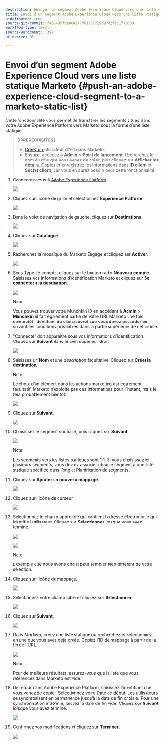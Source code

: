 ```yaml
---
description: Envoyer un segment Adobe Experience Cloud vers une liste statique Marketo - Documents Marketo - Documentation du produit
title: Envoi d’un segment Adobe Experience Cloud vers une liste statique Marketo
hidefromtoc: true
source-git-commit: f437495fbe004177f01c57729d97d2fec1f79509
workflow-type: tm+mt
source-wordcount: '397'
ht-degree: 0%

---
```


# Envoi d’un segment Adobe Experience Cloud vers une liste statique Marketo {#push-an-adobe-experience-cloud-segment-to-a-marketo-static-list}

Cette fonctionnalité vous permet de transférer les segments situés dans votre Adobe Experience Platform vers Marketo sous la forme d’une liste statique.

>[!PREREQUISITES]
>
>* [Créez un ](/help/marketo/product-docs/administration/users-and-roles/create-an-api-only-user.md) utilisateur d’API dans Marketo.
>* Ensuite, accédez à **Admin** > **Point de lancement**. Recherchez le nom du rôle que vous venez de créer, puis cliquez sur **Afficher les détails**. Copiez et enregistrez les informations dans **ID client** et **Secret client**, car vous en aurez besoin pour cette fonctionnalité.


1. Connectez-vous à [Adobe Experience Platform](https://experience.adobe.com/).

   ![](assets/push-an-adobe-experience-cloud-segment-to-a-marketo-static-list-1.png)

1. Cliquez sur l’icône de grille et sélectionnez **Experience Platform**.

   ![](assets/push-an-adobe-experience-cloud-segment-to-a-marketo-static-list-2.png)

1. Dans le volet de navigation de gauche, cliquez sur **Destinations**.

   ![](assets/push-an-adobe-experience-cloud-segment-to-a-marketo-static-list-3.png)

1. Cliquez sur **Catalogue**.

   ![](assets/push-an-adobe-experience-cloud-segment-to-a-marketo-static-list-4.png)

1. Recherchez la mosaïque du Marketo Engage et cliquez sur **Activer**.

   ![](assets/push-an-adobe-experience-cloud-segment-to-a-marketo-static-list-5.png)

1. Sous Type de compte, cliquez sur le bouton radio **Nouveau compte** . Saisissez vos informations d’identification Marketo et cliquez sur **Se connecter à la destination**.

   ![](assets/push-an-adobe-experience-cloud-segment-to-a-marketo-static-list-6.png)

   >[!NOTE]
   >
   >Vous pouvez trouver votre Munchkin ID en accédant à **Admin** > **Munchkin** (il fait également partie de votre URL Marketo une fois connecté). Identifiant du client/secret que vous devez posséder en suivant les conditions préalables dans la partie supérieure de cet article.

1. &quot;Connecté&quot; doit apparaître sous vos informations d’identification. Cliquez sur **Suivant** dans le coin supérieur droit.

   ![](assets/push-an-adobe-experience-cloud-segment-to-a-marketo-static-list-7.png)

1. Saisissez un **Nom** et une _description_ facultative. Cliquez sur **Créer la destination**.

   >[!NOTE]
   >
   >Le choix d’un élément dans les actions marketing est également facultatif. Marketo n’exploite pas ces informations pour l’instant, mais le fera probablement bientôt.

   ![](assets/push-an-adobe-experience-cloud-segment-to-a-marketo-static-list-8.png)

1. Cliquez sur **Suivant**.

   ![](assets/push-an-adobe-experience-cloud-segment-to-a-marketo-static-list-9.png)

1. Choisissez le segment souhaité, puis cliquez sur **Suivant**.

   ![](assets/push-an-adobe-experience-cloud-segment-to-a-marketo-static-list-10.png)

   >[!NOTE]
   >
   >Les segments vers les listes statiques sont 1:1. Si vous choisissez ici plusieurs segments, vous devrez associer chaque segment à une liste statique spécifiée dans l’onglet Planification de segments .

1. Cliquez sur **Ajouter un nouveau mappage**.

   ![](assets/push-an-adobe-experience-cloud-segment-to-a-marketo-static-list-11.png)

1. Cliquez sur l’icône du curseur.

   ![](assets/push-an-adobe-experience-cloud-segment-to-a-marketo-static-list-12.png)

1. Sélectionnez le champ approprié qui contient l’adresse électronique qui identifie l’utilisateur. Cliquez sur **Sélectionner** lorsque vous avez terminé.

   ![](assets/push-an-adobe-experience-cloud-segment-to-a-marketo-static-list-13.png)

   ![](assets/push-an-adobe-experience-cloud-segment-to-a-marketo-static-list-14.png)


   >[!NOTE]
   >
   >L’exemple que nous avons choisi peut sembler bien différent de votre sélection.

1. Cliquez sur l’icône de mappage.

   ![](assets/push-an-adobe-experience-cloud-segment-to-a-marketo-static-list-15.png)

1. Sélectionnez votre champ cible et cliquez sur **Sélectionner**.

   ![](assets/push-an-adobe-experience-cloud-segment-to-a-marketo-static-list-16.png)

1. Cliquez sur **Suivant**.

   ![](assets/push-an-adobe-experience-cloud-segment-to-a-marketo-static-list-17.png)

1. _Dans Marketo_, créez une liste statique ou recherchez et sélectionnez-en une que vous avez déjà créée. Copiez l’ID de mappage à partir de la fin de l’URL.

   ![](assets/push-an-adobe-experience-cloud-segment-to-a-marketo-static-list-18.png)

   >[!NOTE]
   >
   >Pour de meilleurs résultats, assurez-vous que la liste que vous référencez dans Marketo est vide.

1. De retour dans Adobe Experience Platform, saisissez l’identifiant que vous venez de copier. Sélectionnez votre Date de début. Les utilisateurs se synchronisent en permanence jusqu’à la date de fin choisie. Pour une synchronisation indéfinie, laissez la date de fin vide. Cliquez sur **Suivant** lorsque vous avez terminé.

   ![](assets/push-an-adobe-experience-cloud-segment-to-a-marketo-static-list-19.png)

1. Confirmez vos modifications et cliquez sur **Terminer**.

   ![](assets/push-an-adobe-experience-cloud-segment-to-a-marketo-static-list-20.png)

